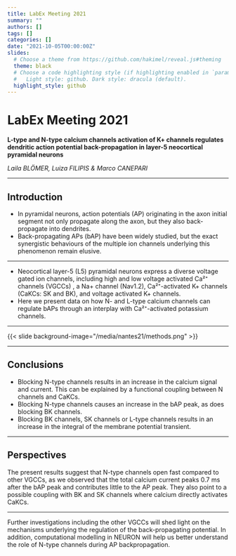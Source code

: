 ```yaml
---
title: LabEx Meeting 2021
summary: ""
authors: []
tags: []
categories: []
date: "2021-10-05T00:00:00Z"
slides:
  # Choose a theme from https://github.com/hakimel/reveal.js#theming
  theme: black
  # Choose a code highlighting style (if highlighting enabled in `params.toml`)
  #   Light style: github. Dark style: dracula (default).
  highlight_style: github
---
```


# LabEx Meeting 2021
**L-type and N-type calcium channels activation of K+ channels regulates dendritic action potential back-propagation in layer-5 neocortical pyramidal neurons** 

*Laila BLÖMER, Luiza FILIPIS & Marco CANEPARI*

---

## Introduction
- In pyramidal neurons, action potentials (AP) originating in the axon initial segment not only propagate along the axon, but they also back-propagate into dendrites. 
- Back-propagating APs (bAP) have been widely studied, but the exact synergistic behaviours of the multiple ion channels underlying this phenomenon remain elusive. 

--- 

- Neocortical layer-5 (L5) pyramidal neurons express a diverse voltage gated ion channels, including high and low voltage activated Ca²⁺ channels (VGCCs) , a Na+ channel (Nav1.2), Ca²⁺-activated K+ channels (CaKCs: SK and BK), and voltage activated K+ channels. 
- Here we present data on how N- and L-type calcium channels can regulate bAPs through an interplay with Ca²⁺-activated potassium channels.

--- 


{{< slide background-image="/media/nantes21/methods.png" >}}


---

## Conclusions
- Blocking N-type channels results in an increase in the calcium signal and current. This can be explained by a functional coupling between N channels and CaKCs.
- Blocking N-type channels causes an increase in the bAP peak, as does blocking BK channels. 
- Blocking BK channels, SK channels or L-type channels results in an increase in the integral of the membrane potential transient.  

---

## Perspectives 
The present results suggest that N-type channels open fast compared to other VGCCs, as we observed that the total calcium current peaks 0.7 ms after the bAP peak and contributes little to the AP peak. They also point to a possible coupling with BK and SK channels where calcium directly activates CaKCs. 

---

Further investigations including the other VGCCs will shed light on the mechanisms underlying the regulation of the back-propagating potential. In addition, computational modelling in NEURON will help us better understand the role of N-type channels during AP backpropagation.


